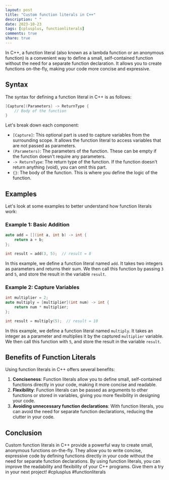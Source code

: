 ```yaml
---
layout: post
title: "Custom function literals in C++"
description: " "
date: 2023-10-23
tags: [cplusplus, functionliterals]
comments: true
share: true
---
```


In C++, a function literal (also known as a lambda function or an anonymous function) is a convenient way to define a small, self-contained function without the need for a separate function declaration. It allows you to create functions on-the-fly, making your code more concise and expressive.

## Syntax

The syntax for defining a function literal in C++ is as follows:

```cpp
[Capture](Parameters) -> ReturnType {
    // Body of the function
}
```

Let's break down each component:

- `[Capture]`: This optional part is used to capture variables from the surrounding scope. It allows the function literal to access variables that are not passed as parameters.
- `(Parameters)`: The parameters of the function. These can be empty if the function doesn't require any parameters.
- `-> ReturnType`: The return type of the function. If the function doesn't return anything (void), you can omit this part.
- `{}`: The body of the function. This is where you define the logic of the function.

## Examples

Let's look at some examples to better understand how function literals work:

### Example 1: Basic Addition

```cpp
auto add = [](int a, int b) -> int {
    return a + b;
};

int result = add(3, 5);  // result = 8
```

In this example, we define a function literal named `add`. It takes two integers as parameters and returns their sum. We then call this function by passing `3` and `5`, and store the result in the variable `result`.

### Example 2: Capture Variables

```cpp
int multiplier = 2;
auto multiply = [multiplier](int num) -> int {
    return num * multiplier;
};

int result = multiply(5);  // result = 10
```

In this example, we define a function literal named `multiply`. It takes an integer as a parameter and multiplies it by the captured `multiplier` variable. We then call this function with `5`, and store the result in the variable `result`.

## Benefits of Function Literals

Using function literals in C++ offers several benefits:

1. **Conciseness**: Function literals allow you to define small, self-contained functions directly in your code, making it more concise and readable.
2. **Flexibility**: Function literals can be passed as arguments to other functions or stored in variables, giving you more flexibility in designing your code.
3. **Avoiding unnecessary function declarations**: With function literals, you can avoid the need for separate function declarations, reducing the clutter in your code.

## Conclusion

Custom function literals in C++ provide a powerful way to create small, anonymous functions on-the-fly. They allow you to write concise, expressive code by defining functions directly in your code without the need for separate function declarations. By using function literals, you can improve the readability and flexibility of your C++ programs. Give them a try in your next project! #cplusplus #functionliterals
